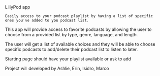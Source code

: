 LillyPod app

    Easily access to your podcast playlist by having a list of specific ones you've added to you podcast list.

This app will provide access to favorite podcasts by allowing the user to choose from a provided list by type, genre, language,
and length.

The user will get a list of available choices and they will be able to choose specific podcasts to add/delete their podcast list to listen to later.


Starting page should have your playlist available or ask to add











Project will developed by Ashlie, Erin, Isidro, Marco
